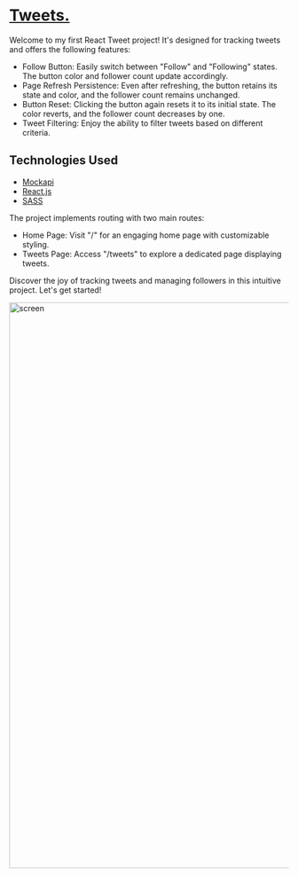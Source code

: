 # [Tweets.](https://rasengun.github.io/tweets/)

Welcome to my first React Tweet project! It's designed for tracking tweets and offers the following features:

- Follow Button: Easily switch between "Follow" and "Following" states. The button color and follower count update accordingly.
- Page Refresh Persistence: Even after refreshing, the button retains its state and color, and the follower count remains unchanged.
- Button Reset: Clicking the button again resets it to its initial state. The color reverts, and the follower count decreases by one.
- Tweet Filtering: Enjoy the ability to filter tweets based on different criteria.

## Technologies Used

- [Mockapi](https://mockapi.io/)
- [React.js](https://react.dev/)
- [SASS](https://www.w3.org/Style/CSS/)

The project implements routing with two main routes:

- Home Page: Visit "/" for an engaging home page with customizable styling.
- Tweets Page: Access "/tweets" to explore a dedicated page displaying tweets.

Discover the joy of tracking tweets and managing followers in this intuitive project. Let's get started!

<img width="1021" alt="screen" src="https://imgur.com/a/yckkjNn">
